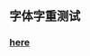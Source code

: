 ## 字体字重测试
### [here](https://yukonga.github.io/Font_Weight_Test/%E5%AD%97%E4%BD%93%E5%AD%97%E9%87%8D%E6%B5%8B%E8%AF%95.html)
